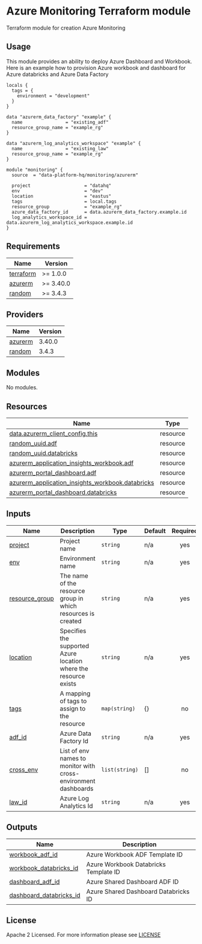 # Azure Monitoring Terraform module
Terraform module for creation Azure Monitoring

## Usage
This module provides an ability to deploy Azure Dashboard and Workbook. Here is an example how to provision Azure workbook and dashboard for Azure databricks and Azure Data Factory

```hcl
locals {
  tags = {
    environment = "development"
  }
}

data "azurerm_data_factory" "example" {
  name                = "existing_adf"
  resource_group_name = "example_rg"
}

data "azurerm_log_analytics_workspace" "example" {
  name                = "existing_law"
  resource_group_name = "example_rg"
}

module "monitoring" {
  source  = "data-platform-hq/monitoring/azurerm"

  project                    = "datahq"
  env                        = "dev"
  location                   = "eastus"
  tags                       = local.tags
  resource_group             = "example_rg"
  azure_data_factory_id      = data.azurerm_data_factory.example.id
  log_analytics_workspace_id = data.azurerm_log_analytics_workspace.example.id
}
```
<!-- BEGIN_TF_DOCS -->
## Requirements

| Name                                                                      | Version   |
| ------------------------------------------------------------------------- | --------- |
| <a name="requirement_terraform"></a> [terraform](#requirement\_terraform) | >= 1.0.0  |
| <a name="requirement_azurerm"></a> [azurerm](#requirement\_azurerm)       | >= 3.40.0 |
| <a name="requirement_random"></a> [random](#requirement\_random)          | >= 3.4.3  |

## Providers

| Name                                                          | Version |
| ------------------------------------------------------------- | ------- |
| <a name="provider_azurerm"></a> [azurerm](#provider\_azurerm) | 3.40.0  |
| <a name="provider_random"></a> [random](#provider\_random)    | 3.4.3   |

## Modules

No modules.

## Resources

| Name                                                                                                                                                    | Type     |
|---------------------------------------------------------------------------------------------------------------------------------------------------------| -------- |
| [data.azurerm_client_config.this](https://registry.terraform.io/providers/hashicorp/azurerm/latest/docs/data-sources/client_config)                     | resource |
| [random_uuid.adf](https://registry.terraform.io/providers/hashicorp/random/latest/docs/resources/uuid)                                                  | resource |
| [random_uuid.databricks](https://registry.terraform.io/providers/hashicorp/random/latest/docs/resources/uuid)                                           | resource |
| [azurerm_application_insights_workbook.adf](https://registry.terraform.io/providers/hashicorp/azurerm/latest/docs/resources/application_insights_workbook_template) | resource |
| [azurerm_portal_dashboard.adf](https://registry.terraform.io/providers/hashicorp/azurerm/latest/docs/resources/portal_dashboard)                        | resource |
| [azurerm_application_insights_workbook.databricks](https://registry.terraform.io/providers/hashicorp/azurerm/latest/docs/resources/application_insights_workbook_template) | resource |
| [azurerm_portal_dashboard.databricks](https://registry.terraform.io/providers/hashicorp/azurerm/latest/docs/resources/portal_dashboard)                 | resource |

## Inputs

| Name | Description | Type | Default | Required |
|------|-------------|------|---------|:--------:|
| <a name="input_project"></a> [project](#input\_project) | Project name | `string` | n/a | yes |
| <a name="input_env"></a> [env](#input\_env) | Environment name | `string` | n/a | yes |
| <a name="input_resource_group"></a> [resource\_group](#input\_resource\_group) | The name of the resource group in which resources is created | `string` | n/a | yes |
| <a name="input_location"></a> [location](#input\_location) | Specifies the supported Azure location where the resource exists | `string` | n/a | yes |
| <a name="input_tags"></a> [tags](#input\_tags) | A mapping of tags to assign to the resource | `map(string)` | {} | no |
| <a name="input_adf_id"></a> [adf\_id](#input\_adf\_id) | Azure Data Factory Id | `string` | n/a | yes |
| <a name="input_cross_env"></a> [cross\_env](#input\_cross\_env) | List of env names to monitor with cross-environment dashboards | `list(string)` | [] | no |
| <a name="input_law_id"></a> [law\_id](#input\_law\_id) | Azure Log Analytics Id | `string` | n/a | yes |

## Outputs

| Name                                                                                                                | Description                                   |
|---------------------------------------------------------------------------------------------------------------------|-----------------------------------------------|
| <a name="output_workbook_adf_id"></a> [workbook\_adf\_id](#output\_workbook\_adf\_id)                               | Azure Workbook ADF Template ID                |
| <a name="output_workbook_databricks_id"></a> [workbook\_databricks\_id](#output\_workbook\_databricks\_id)          | Azure Workbook Databricks Template ID         |
| <a name="output_dashboard_adf_id"></a> [dashboard\_adf\_id](#output\_dashboard\_adf\_id)                            | Azure Shared Dashboard ADF ID                 |
| <a name="output_dashboard_databricks_id"></a> [dashboard\_databricks\_id](#output\_dashboard\_databricks\_id)       | Azure Shared Dashboard Databricks ID          |
<!-- END_TF_DOCS -->

## License

Apache 2 Licensed. For more information please see [LICENSE](https://github.com/data-platform-hq/terraform-azurerm-databricks-ws/blob/main/LICENSE)
